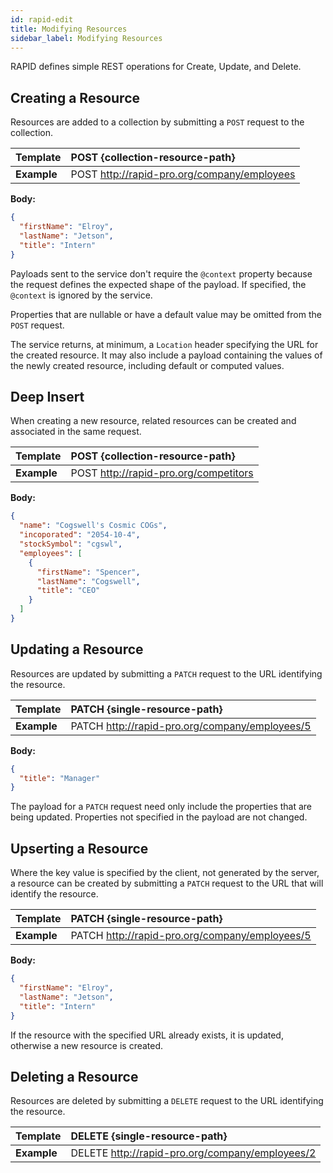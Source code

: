 ```yaml
---
id: rapid-edit
title: Modifying Resources
sidebar_label: Modifying Resources
---
```


RAPID defines simple REST operations for Create, Update, and Delete.

## Creating a Resource

Resources are added to a collection by submitting a `POST` request to the collection.

| Template    | POST \{collection-resource-path\}           |
| ----------- | :------------------------------------------ |
| **Example** | POST http://rapid-pro.org/company/employees |

**Body:**

```json
{
  "firstName": "Elroy",
  "lastName": "Jetson",
  "title": "Intern"
}
```

Payloads sent to the service don't require the `@context` property because the request defines the expected shape of the payload.
If specified, the `@context` is ignored by the service.

Properties that are nullable or have a default value may be omitted from the `POST` request.

The service returns, at minimum, a `Location` header specifying the URL for the created resource.
It may also include a payload containing the values of the newly created resource,
including default or computed values.

## Deep Insert

When creating a new resource, related resources can be created and associated in the same request.

| Template    | POST \{collection-resource-path\}     |
| ----------- | :------------------------------------ |
| **Example** | POST http://rapid-pro.org/competitors |

**Body:**

```json
{
  "name": "Cogswell's Cosmic COGs",
  "incoporated": "2054-10-4",
  "stockSymbol": "cgswl",
  "employees": [
    {
      "firstName": "Spencer",
      "lastName": "Cogswell",
      "title": "CEO"
    }
  ]
}
```

## Updating a Resource

Resources are updated by submitting a `PATCH` request to the URL identifying the resource.

| Template    | PATCH \{single-resource-path\}                 |
| ----------- | :--------------------------------------------- |
| **Example** | PATCH http://rapid-pro.org/company/employees/5 |

**Body:**

```json
{
  "title": "Manager"
}
```

The payload for a `PATCH` request need only include the properties that are being updated.
Properties not specified in the payload are not changed.

## Upserting a Resource

Where the key value is specified by the client, not generated by the server,
a resource can be created by submitting a `PATCH` request to the URL that will identify the resource.

| Template    | PATCH \{single-resource-path\}                 |
| ----------- | :--------------------------------------------- |
| **Example** | PATCH http://rapid-pro.org/company/employees/5 |

**Body:**

```json
{
  "firstName": "Elroy",
  "lastName": "Jetson",
  "title": "Intern"
}
```

If the resource with the specified URL already exists, it is updated, otherwise a new resource is created.

## Deleting a Resource

Resources are deleted by submitting a `DELETE` request to the URL identifying the resource.

| Template    | DELETE \{single-resource-path\}                 |
| ----------- | :---------------------------------------------- |
| **Example** | DELETE http://rapid-pro.org/company/employees/2 |

